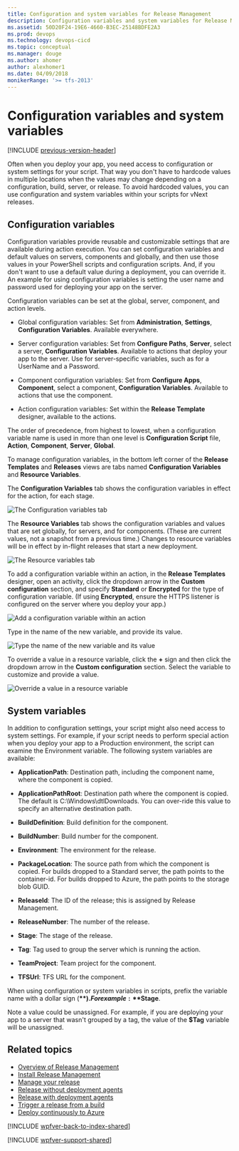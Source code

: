 ```yaml
---
title: Configuration and system variables for Release Management
description: Configuration variables and system variables for Release Management server/client for Visual Studio 2015 and TFS 2015
ms.assetid: 50D20F24-19E6-4660-B3EC-25148BDFE2A3
ms.prod: devops
ms.technology: devops-cicd
ms.topic: conceptual
ms.manager: douge
ms.author: ahomer
author: alexhomer1
ms.date: 04/09/2018
monikerRange: '>= tfs-2013'
---
```


# Configuration variables and system variables

[!INCLUDE [previous-version-header](../_shared/previous-version-header.md)]

Often when you deploy your app, you need access to configuration or system 
settings for your script. That way you don't have to hardcode values in 
multiple locations when the values may change depending on a configuration, 
build, server, or release. To avoid hardcoded values, you can use 
configuration and system variables within your scripts for vNext releases.

## Configuration variables

Configuration variables provide reusable and customizable settings that are 
available during action execution. You can set configuration variables and 
default values on servers, components and globally, and then use those 
values in your PowerShell scripts and configuration scripts. And, if you 
don't want to use a default value during a deployment, you can override it. 
An example for using configuration variables is setting the user name and 
password used for deploying your app on the server. 

Configuration variables can be set at the global, server, component, and 
action levels. 

* Global configuration variables: Set from **Administration**, **Settings**,
  **Configuration Variables**. Available everywhere.

* Server configuration variables: Set from **Configure Paths**, **Server**,
  select a server, **Configuration Variables**. Available to actions that 
  deploy your app to the server. Use for server-specific variables, such 
  as for a UserName and a Password.

* Component configuration variables: Set from **Configure Apps**, 
  **Component**, select a component, **Configuration Variables**. Available 
  to actions that use the component.

* Action configuration variables: Set within the **Release Template** designer, 
  available to the actions.

The order of precedence, from highest to lowest, when a configuration 
variable name is used in more than one level is **Configuration Script** 
file, **Action**, **Component**, **Server**, **Global**. 

To manage configuration variables, in the bottom left corner of the **Release 
Templates** and **Releases** views are tabs named **Configuration Variables**
and **Resource Variables**.

The **Configuration Variables** tab shows the configuration variables in 
effect for the action, for each stage.

![The Configuration variables tab ](_img/config-system-vars-01.png)

The **Resource Variables** tab shows the configuration variables and values 
that are set globally, for servers, and for components. (These are current 
values, not a snapshot from a previous time.) Changes to resource variables
will be in effect by in-flight releases that start a new deployment.

![The Resource variables tab ](_img/config-system-vars-02.png)

To add a configuration variable within an action, in the **Release Templates**
designer, open an activity, click the dropdown arrow in the **Custom 
configuration** section, and specify **Standard** or **Encrypted** for the 
type of configuration variable. (If using **Encrypted**, ensure the HTTPS 
listener is configured on the server where you deploy your app.)

![Add a configuration variable within an action ](_img/config-system-vars-03.png)

Type in the name of the new variable, and provide its value.

![Type the name of the new variable and its value ](_img/config-system-vars-04.png)

To override a value in a resource variable, click the **+** sign and then 
click the dropdown arrow in the **Custom configuration** section. Select 
the variable to customize and provide a value.

![Override a value in a resource variable ](_img/config-system-vars-05.png)

## System variables
 
In addition to configuration settings, your script might also need access 
to system settings. For example, if your script needs to perform special 
action when you deploy your app to a Production environment, the script can 
examine the Environment variable. The following system variables are 
available:

* **ApplicationPath**: Destination path, including the component name, 
  where the component is copied.

* **ApplicationPathRoot**: Destination path where the component is copied. 
  The default is C:\\Windows\\dtlDownloads. You can over-ride this value to 
  specify an alternative destination path.

* **BuildDefinition**: Build definition for the component.

* **BuildNumber**: Build number for the component.

* **Environment**: The environment for the release.

* **PackageLocation**: The source path from which the component is copied. 
  For builds dropped to a Standard server, the path points to the 
  container-id. For builds dropped to Azure, the path points to the storage 
  blob GUID.

* **ReleaseId**: The ID of the release; this is assigned by Release Management.

* **ReleaseNumber**: The number of the release.

* **Stage**: The stage of the release.

* **Tag**: Tag used to group the server which is running the action.

* **TeamProject**: Team project for the component.

* **TFSUrl**: TFS URL for the component.

When using configuration or system variables in scripts, prefix the variable 
name with a dollar sign (**$**). For example: **$Stage**. 

Note a value could be unassigned. For example, if you are deploying your 
app to a server that wasn't grouped by a tag, the value of the **$Tag**
variable will be unassigned.

## Related topics

* [Overview of Release Management](release-management-overview.md)
* [Install Release Management](install-release-management.md)
* [Manage your release](manage-your-release.md)
* [Release without deployment agents](release-without-agents.md)
* [Release with deployment agents](release-with-agents.md)
* [Trigger a release from a build](trigger-a-release.md)
* [Deploy continuously to Azure](deploy-continuously-to-azure.md) 
 
[!INCLUDE [wpfver-back-to-index-shared](../_shared/wpfver-back-to-index-shared.md)]
 
[!INCLUDE [wpfver-support-shared](../_shared/wpfver-support-shared.md)]
